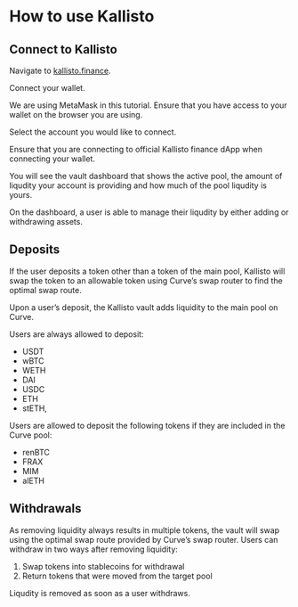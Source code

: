 # How to use Kallisto

## Connect to Kallisto

Navigate to [kallisto.finance](https://kallisto.finance/).


Connect your wallet.

We are using MetaMask in this tutorial. Ensure that you have access
to your wallet on the browser you are using.

Select the account you would like to connect.

Ensure that you are connecting to official Kallisto finance dApp when
connecting your wallet.

You will see the vault dashboard that shows the active pool, 
the amount of liqudity your account is providing and how much of
the pool liqudity is yours.


On the dashboard, a user is able to manage their liqudity by either
adding or withdrawing assets.


## Deposits

If the user deposits a token other than a token of the main pool, Kallisto will swap the token to an 
allowable token using Curve’s swap router to find the optimal swap route. 

Upon a user’s deposit, the Kallisto vault adds liquidity to the main pool on Curve.

Users are always allowed to deposit:

- USDT
- wBTC
- WETH
- DAI
- USDC
- ETH
- stETH,

Users are allowed to deposit the following tokens if they are included in the Curve pool:

- renBTC
- FRAX
- MIM
- alETH

## Withdrawals

As removing liquidity always results in multiple tokens, the vault will swap using the optimal 
swap route provided by Curve’s swap router. Users can withdraw in two ways after removing 
liquidity:

1. Swap tokens into stablecoins for withdrawal
2. Return tokens that were moved from the target pool

Liqudity is removed as soon as a user withdraws.
